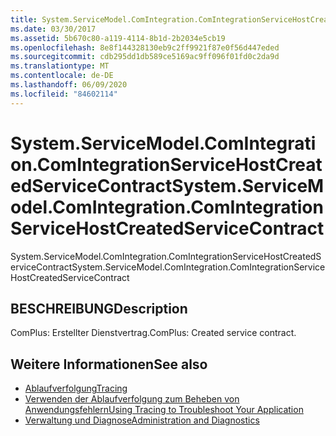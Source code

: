 ```yaml
---
title: System.ServiceModel.ComIntegration.ComIntegrationServiceHostCreatedServiceContract
ms.date: 03/30/2017
ms.assetid: 5b670c80-a119-4114-8b1d-2b2034e5cb19
ms.openlocfilehash: 8e8f144328130eb9c2ff9921f87e0f56d447eded
ms.sourcegitcommit: cdb295dd1db589ce5169ac9ff096f01fd0c2da9d
ms.translationtype: MT
ms.contentlocale: de-DE
ms.lasthandoff: 06/09/2020
ms.locfileid: "84602114"
---
```

# <a name="systemservicemodelcomintegrationcomintegrationservicehostcreatedservicecontract"></a><span data-ttu-id="07373-102">System.ServiceModel.ComIntegration.ComIntegrationServiceHostCreatedServiceContract</span><span class="sxs-lookup"><span data-stu-id="07373-102">System.ServiceModel.ComIntegration.ComIntegrationServiceHostCreatedServiceContract</span></span>
<span data-ttu-id="07373-103">System.ServiceModel.ComIntegration.ComIntegrationServiceHostCreatedServiceContract</span><span class="sxs-lookup"><span data-stu-id="07373-103">System.ServiceModel.ComIntegration.ComIntegrationServiceHostCreatedServiceContract</span></span>  
  
## <a name="description"></a><span data-ttu-id="07373-104">BESCHREIBUNG</span><span class="sxs-lookup"><span data-stu-id="07373-104">Description</span></span>  
 <span data-ttu-id="07373-105">ComPlus: Erstellter Dienstvertrag.</span><span class="sxs-lookup"><span data-stu-id="07373-105">ComPlus: Created service contract.</span></span>  
  
## <a name="see-also"></a><span data-ttu-id="07373-106">Weitere Informationen</span><span class="sxs-lookup"><span data-stu-id="07373-106">See also</span></span>

- [<span data-ttu-id="07373-107">Ablaufverfolgung</span><span class="sxs-lookup"><span data-stu-id="07373-107">Tracing</span></span>](index.md)
- [<span data-ttu-id="07373-108">Verwenden der Ablaufverfolgung zum Beheben von Anwendungsfehlern</span><span class="sxs-lookup"><span data-stu-id="07373-108">Using Tracing to Troubleshoot Your Application</span></span>](using-tracing-to-troubleshoot-your-application.md)
- [<span data-ttu-id="07373-109">Verwaltung und Diagnose</span><span class="sxs-lookup"><span data-stu-id="07373-109">Administration and Diagnostics</span></span>](../index.md)
